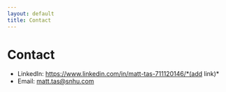 ```yaml
---
layout: default
title: Contact
---
```


# Contact

- LinkedIn: https://www.linkedin.com/in/matt-tas-711120146/*(add link)*
- Email: matt.tas@snhu.com
